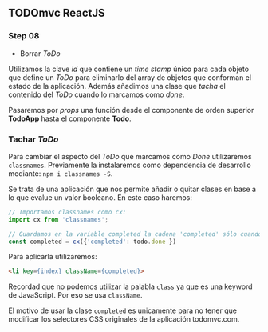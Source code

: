 ## TODOmvc ReactJS
### Step 08
- Borrar *ToDo*

Utilizamos la clave *id* que contiene un *time stamp* único para cada objeto que define un *ToDo* para eliminarlo del array de objetos que conforman el estado de la aplicación. Además añadimos una clase que *tacha* el contenido del *ToDo* cuando lo marcamos como *done*.

Pasaremos por *props* una función desde el componente de orden superior **TodoApp** hasta el componente **Todo**.


### Tachar *ToDo*

Para cambiar el aspecto del *ToDo* que marcamos como *Done* utilizaremos `classnames`. Previamente la instalaremos como dependencia de desarrollo mediante: `npm i classnames -S`.

Se trata de una aplicación que nos permite añadir o quitar clases en base a lo que evalue un valor booleano. En este caso haremos:

```javascript
// Importamos classnames como cx:
import cx from 'classnames';

// Guardamos en la variable completed la cadena 'completed' sólo cuando la prop 'todo.done' evalue 'true':
const completed = cx({'completed': todo.done })
```

Para aplicarla utilizaremos:
```HTML
<li key={index} className={completed}>
```
Recordad que no podemos utilizar la palabla `class` ya que es una keyword de JavaScript. Por eso se usa `className`.

El motivo de usar la clase `completed` es unicamente para no tener que modificar los selectores CSS originales de la aplicación todomvc.com.
